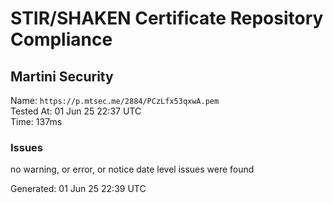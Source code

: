 # STIR/SHAKEN Certificate Repository Compliance

## Martini Security

Name: `https://p.mtsec.me/2884/PCzLfx53qxwA.pem`\
Tested At: 01 Jun 25 22:37 UTC\
Time: 137ms

### Issues

no warning, or error, or notice date level issues were found

Generated: 01 Jun 25 22:39 UTC